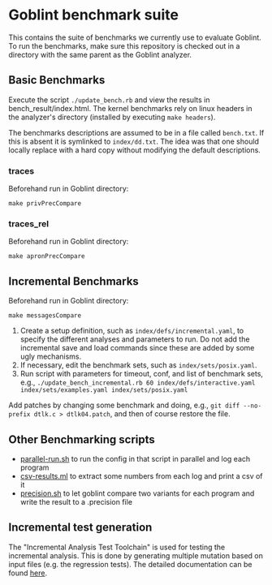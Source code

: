 # Goblint benchmark suite

This contains the suite of benchmarks we currently use to evaluate Goblint. To run the benchmarks, make sure this repository is checked out in a directory with the same parent as the Goblint analyzer. 

## Basic Benchmarks

Execute the script `./update_bench.rb` and view the results in bench_result/index.html. The kernel benchmarks rely on linux headers in the analyzer's directory (installed by executing `make headers`). 

The benchmarks descriptions are assumed to be in a file called `bench.txt`. If this is absent it is symlinked to `index/dd.txt`. The idea was that one should locally replace with a hard copy without modifying the default descriptions.

### traces
Beforehand run in Goblint directory:
```console
make privPrecCompare
```

### traces_rel
Beforehand run in Goblint directory:
```console
make apronPrecCompare
```

## Incremental Benchmarks
Beforehand run in Goblint directory:
```console
make messagesCompare
```

1. Create a setup definition, such as `index/defs/incremental.yaml`, to specify the different analyses and parameters to run. Do not add the incremental save and load commands since these are added by some ugly mechanisms.
2. If necessary, edit the benchmark sets, such as `index/sets/posix.yaml`. 
3. Run script with parameters for timeout, conf, and list of benchmark sets, e.g., `./update_bench_incremental.rb 60 index/defs/interactive.yaml index/sets/examples.yaml index/sets/posix.yaml`

Add patches by changing some benchmark and doing, e.g., `git diff --no-prefix dtlk.c > dtlk04.patch`, and then of course restore the file. 

## Other Benchmarking scripts

- [parallel-run.sh](parallel-run.sh) to run the config in that script in parallel and log each program
- [csv-results.ml](csv-results.ml) to extract some numbers from each log and print a csv of it
- [precision.sh](precision.sh) to let goblint compare two variants for each program and write the result to a .precision file

## Incremental test generation
The "Incremental Analysis Test Toolchain" is used for testing the incremental analysis. This is done by generating multiple mutation based on input files (e.g. the regression tests). The detailed documentation can be found [here](./incremental-test-generation/README.md).